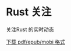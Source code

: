 Rust 关注
=======

关注Rust 的实时动态

[下载 pdf/epub/mobi 格式 ](https://www.gitbook.com/book/giant35/rust-focus/details)
